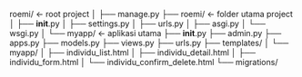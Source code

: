 roemi/                ← root project
│
├── manage.py
├── roemi/            ← folder utama project
│   ├── __init__.py
│   ├── settings.py
│   ├── urls.py
│   ├── asgi.py
│   └── wsgi.py
│
└── myapp/                 ← aplikasi utama
    ├── __init__.py
    ├── admin.py
    ├── apps.py
    ├── models.py
    ├── views.py
    ├── urls.py
    ├── templates/
    │   └── myapp/
    │       ├── individu_list.html
    │       ├── individu_detail.html
    │       ├── individu_form.html
    │       └── individu_confirm_delete.html
    └── migrations/
